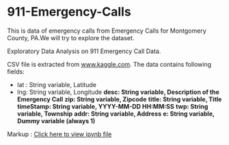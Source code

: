 # 911-Emergency-Calls
This is data of emergency calls from Emergency Calls for Montgomery County, PA.We will try to explore the dataset.

Exploratory Data Analysis on 911 Emergency Call Data.

CSV file is extracted from www.kaggle.com. The data contains following fields:

* lat : String variable, Latitude
* lng: String variable, Longitude
**desc: String variable, Description of the Emergency Call**
**zip: String variable, Zipcode**
**title: String variable, Title**
**timeStamp: String variable, YYYY-MM-DD HH:MM:SS**
**twp: String variable, Township**
**addr: String variable, Address**
**e: String variable, Dummy variable (always 1)**

Markup :  [Click here to view ipynb file](https://github.com/Amruthhs/911-Emergency-Calls/blob/master/analysis.ipynb)
